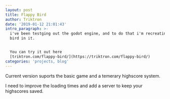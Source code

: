 ```yaml
---
layout: post
title: Flappy Bird
author: Triktron
date: '2019-01-12 21:01:43'
intro_paragraph: >-
  i've been testging out the godot engine, and to do that i'm recreating flappy
  bird in it.


  You can try it out here
  [triktron.com/flappy-bird/](https://triktron.com/flappy-bird/)
categories: 'projects, blog'
---
```

Current version suports the basic game and a temerary highscore system.

I need to improve the loading times and add a server to keep your highscores saved.
